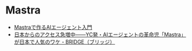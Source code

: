 # Mastra

- [Mastraで作るAIエージェント入門](https://zenn.dev/serinuntius/books/4346a0fc6818f3)
- [日本からのアクセス急増中——YC発・AIエージェントの革命児「Mastra」が日本で人気のワケ - BRIDGE（ブリッジ）](https://thebridge.jp/2025/04/mastra-a-y-combinator-born-startup-offering-an-ai-workflow-development-platform)
